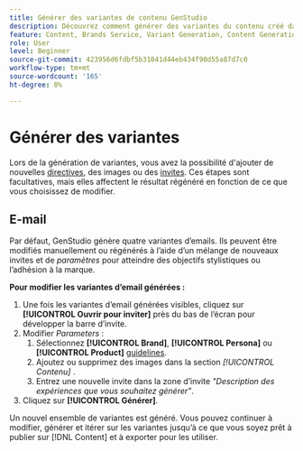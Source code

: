 ```yaml
---
title: Générer des variantes de contenu GenStudio
description: Découvrez comment générer des variantes du contenu créé dans Adobe [!DNL GenStudio].
feature: Content, Brands Service, Variant Generation, Content Generation
role: User
level: Beginner
source-git-commit: 423956d6fdbf5b31041d44eb434f90d55a87d7c0
workflow-type: tm+mt
source-wordcount: '165'
ht-degree: 0%

---
```



# Générer des variantes

Lors de la génération de variantes, vous avez la possibilité d&#39;ajouter de nouvelles [directives](/help/user-guide/guidelines/overview.md), des images ou des [invites](/help/user-guide/effective-prompts.md). Ces étapes sont facultatives, mais elles affectent le résultat régénéré en fonction de ce que vous choisissez de modifier.

## E-mail

Par défaut, GenStudio génère quatre variantes d’emails. Ils peuvent être modifiés manuellement ou régénérés à l’aide d’un mélange de nouveaux invites et de _paramètres_ pour atteindre des objectifs stylistiques ou l’adhésion à la marque.

**Pour modifier les variantes d’email générées :**

1. Une fois les variantes d’email générées visibles, cliquez sur **[!UICONTROL Ouvrir pour inviter]** près du bas de l’écran pour développer la barre d’invite.
1. Modifier _Parameters_ :
   1. Sélectionnez **[!UICONTROL Brand]**, **[!UICONTROL Persona]** ou **[!UICONTROL Product]** [guidelines](/help/user-guide/guidelines/overview.md).
   1. Ajoutez ou supprimez des images dans la section _[!UICONTROL Contenu]_ .
   1. Entrez une nouvelle invite dans la zone d’invite _&quot;Description des expériences que vous souhaitez générer&quot;_.
1. Cliquez sur **[!UICONTROL Générer]**.

Un nouvel ensemble de variantes est généré. Vous pouvez continuer à modifier, générer et itérer sur les variantes jusqu’à ce que vous soyez prêt à publier sur [!DNL Content] et à exporter pour les utiliser.
